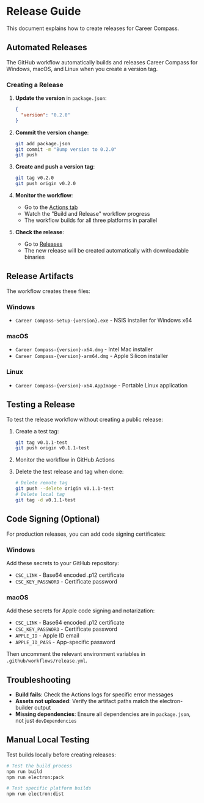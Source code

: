 # Release Guide

This document explains how to create releases for Career Compass.

## Automated Releases

The GitHub workflow automatically builds and releases Career Compass for Windows, macOS, and Linux when you create a version tag.

### Creating a Release

1. **Update the version** in `package.json`:
   ```json
   {
     "version": "0.2.0"
   }
   ```

2. **Commit the version change**:
   ```bash
   git add package.json
   git commit -m "Bump version to 0.2.0"
   git push
   ```

3. **Create and push a version tag**:
   ```bash
   git tag v0.2.0
   git push origin v0.2.0
   ```

4. **Monitor the workflow**:
   - Go to the [Actions tab](https://github.com/michael-borck/career-compass/actions)
   - Watch the "Build and Release" workflow progress
   - The workflow builds for all three platforms in parallel

5. **Check the release**:
   - Go to [Releases](https://github.com/michael-borck/career-compass/releases)
   - The new release will be created automatically with downloadable binaries

## Release Artifacts

The workflow creates these files:

### Windows
- `Career Compass-Setup-{version}.exe` - NSIS installer for Windows x64

### macOS
- `Career Compass-{version}-x64.dmg` - Intel Mac installer
- `Career Compass-{version}-arm64.dmg` - Apple Silicon installer

### Linux
- `Career Compass-{version}-x64.AppImage` - Portable Linux application

## Testing a Release

To test the release workflow without creating a public release:

1. Create a test tag:
   ```bash
   git tag v0.1.1-test
   git push origin v0.1.1-test
   ```

2. Monitor the workflow in GitHub Actions

3. Delete the test release and tag when done:
   ```bash
   # Delete remote tag
   git push --delete origin v0.1.1-test
   # Delete local tag
   git tag -d v0.1.1-test
   ```

## Code Signing (Optional)

For production releases, you can add code signing certificates:

### Windows
Add these secrets to your GitHub repository:
- `CSC_LINK` - Base64 encoded .p12 certificate
- `CSC_KEY_PASSWORD` - Certificate password

### macOS
Add these secrets for Apple code signing and notarization:
- `CSC_LINK` - Base64 encoded .p12 certificate
- `CSC_KEY_PASSWORD` - Certificate password
- `APPLE_ID` - Apple ID email
- `APPLE_ID_PASS` - App-specific password

Then uncomment the relevant environment variables in `.github/workflows/release.yml`.

## Troubleshooting

- **Build fails**: Check the Actions logs for specific error messages
- **Assets not uploaded**: Verify the artifact paths match the electron-builder output
- **Missing dependencies**: Ensure all dependencies are in `package.json`, not just `devDependencies`

## Manual Local Testing

Test builds locally before creating releases:

```bash
# Test the build process
npm run build
npm run electron:pack

# Test specific platform builds
npm run electron:dist
```